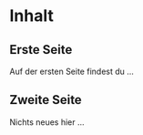 # Inhalt

## Erste Seite

Auf der ersten Seite findest du ...

## Zweite Seite

Nichts neues hier ...
